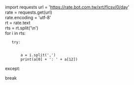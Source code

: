 import requests
url = 'https://rate.bot.com.tw/xrt/flcsv/0/day'  
rate = requests.get(url)   
rate.encoding = 'utf-8'    
rt = rate.text             
rts = rt.split('\n')      
for i in rts:              


       try:                           
           
           
           a = i.split(',')             
           print(a[0] + ': ' + a[12])   

except:

   break
